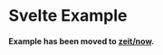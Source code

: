 # Svelte Example

#### Example has been moved to [zeit/now](https://github.com/zeit/now/tree/master/examples/svelte).
